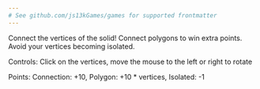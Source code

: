 ```yaml
---
# See github.com/js13kGames/games for supported frontmatter
---
```

Connect the vertices of the solid!
Connect polygons to win extra points. Avoid your vertices becoming isolated.

Controls: Click on the vertices, move the mouse to the left or right to rotate

Points: Connection: +10, Polygon: +10 * vertices, Isolated: -1